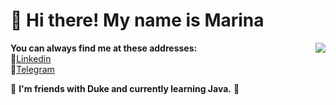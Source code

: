 # 👋 Hi there! My name is Marina

 <p><img src="https://lh3.googleusercontent.com/proxy/3tOyCgmL-aDh3xFjPtjasl4yJQf6Ja-J-yx79pAebjz7PCQp4O1G2Vzj28pBgm2Y9AzoFKqCQaYH35JBzYhkNw"  align="right">  
 
   **You can always find me at these addresses:**
<br>💼[Linkedin][1]</br>
📱[Telegram][2]

[1]: www.linkedin.com/in/bmv-2302        "My Linkedin Page"
[2]: https://t.me/prostyVozhyk            "My Telegram Page"

🌱 **I'm friends with Duke and currently learning Java.** 🤔

</p>
